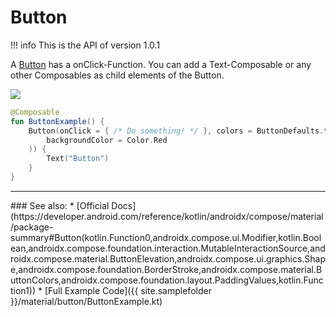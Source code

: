 # Button

!!! info
    This is the API of version 1.0.1

A [Button](https://developer.android.com/reference/kotlin/androidx/ui/material/package-summary#button) has a onClick-Function. You can add a Text-Composable or any other Composables as child elements of the Button.

<p align="left">
  <img src ="{{ site.images }}/material/button/buttonExample.png"  />
</p>

```kotlin
@Composable
fun ButtonExample() {
    Button(onClick = { /* Do something! */ }, colors = ButtonDefaults.textButtonColors(
        backgroundColor = Color.Red
    )) {
        Text("Button")
    }
}
```


<hr>
### See also:
* [Official Docs](https://developer.android.com/reference/kotlin/androidx/compose/material/package-summary#Button(kotlin.Function0,androidx.compose.ui.Modifier,kotlin.Boolean,androidx.compose.foundation.interaction.MutableInteractionSource,androidx.compose.material.ButtonElevation,androidx.compose.ui.graphics.Shape,androidx.compose.foundation.BorderStroke,androidx.compose.material.ButtonColors,androidx.compose.foundation.layout.PaddingValues,kotlin.Function1))
* [Full Example Code]({{ site.samplefolder }}/material/button/ButtonExample.kt)

